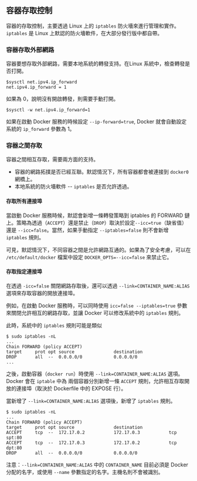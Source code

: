 ## 容器存取控制
容器的存取控制，主要透過 Linux 上的 `iptables` 防火墻來進行管理和實作。`iptables` 是 Linux 上默認的防火墻軟件，在大部分發行版中都自帶。

### 容器存取外部網路
容器要想存取外部網路，需要本地系統的轉發支持。在Linux 系統中，檢查轉發是否打開。

```
$sysctl net.ipv4.ip_forward
net.ipv4.ip_forward = 1
```
如果為 0，說明沒有開啟轉發，則需要手動打開。
```
$sysctl -w net.ipv4.ip_forward=1
```
如果在啟動 Docker 服務的時候設定 `--ip-forward=true`, Docker 就會自動設定系統的 `ip_forward` 參數為 1。

### 容器之間存取
容器之間相互存取，需要兩方面的支持。
* 容器的網路拓撲是否已經互聯。默認情況下，所有容器都會被連接到 `docker0` 網橋上。
* 本地系統的防火墻軟件 -- `iptables` 是否允許透過。

#### 存取所有連接埠
當啟動 Docker 服務時候，默認會新增一條轉發策略到 iptables 的 FORWARD 鏈上。策略為透過（`ACCEPT`）還是禁止（`DROP`）取決於設定`--icc=true`（缺省值）還是 `--icc=false`。當然，如果手動指定 `--iptables=false` 則不會新增 `iptables` 規則。

可見，默認情況下，不同容器之間是允許網路互通的。如果為了安全考慮，可以在 `/etc/default/docker` 檔案中設定 `DOCKER_OPTS=--icc=false` 來禁止它。

#### 存取指定連接埠
在透過 `-icc=false` 關閉網路存取後，還可以透過 `--link=CONTAINER_NAME:ALIAS` 選項來存取容器的開放連接埠。

例如，在啟動 Docker 服務時，可以同時使用 `icc=false --iptables=true` 參數來關閉允許相互的網路存取，並讓 Docker 可以修改系統中的 `iptables` 規則。

此時，系統中的 `iptables` 規則可能是類似
```
$ sudo iptables -nL
...
Chain FORWARD (policy ACCEPT)
target     prot opt source               destination
DROP       all  --  0.0.0.0/0            0.0.0.0/0
...
```

之後，啟動容器（`docker run`）時使用 `--link=CONTAINER_NAME:ALIAS` 選項。Docker 會在 `iptable` 中為 兩個容器分別新增一條 `ACCEPT` 規則，允許相互存取開放的連接埠（取決於 Dockerfile 中的 EXPOSE 行）。

當新增了 `--link=CONTAINER_NAME:ALIAS` 選項後，新增了 `iptables` 規則。
```
$ sudo iptables -nL
...
Chain FORWARD (policy ACCEPT)
target     prot opt source               destination
ACCEPT     tcp  --  172.17.0.2           172.17.0.3           tcp spt:80
ACCEPT     tcp  --  172.17.0.3           172.17.0.2           tcp dpt:80
DROP       all  --  0.0.0.0/0            0.0.0.0/0
```

注意：`--link=CONTAINER_NAME:ALIAS` 中的 `CONTAINER_NAME` 目前必須是 Docker 分配的名字，或使用 `--name` 參數指定的名字。主機名則不會被識別。

